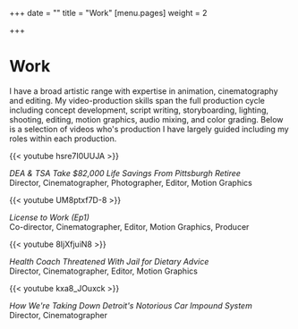 +++
date = ""
title = "Work"
[menu.pages]
weight = 2

+++
# Work

I have a broad artistic range with expertise in animation, cinematography and editing. My video-production skills span the full production cycle including concept development, script writing, storyboarding, lighting, shooting, editing, motion graphics, audio mixing, and color grading. Below is a selection of videos who's production I have largely guided including my roles within each production.

{{< youtube hsre7I0UUJA >}}

_DEA & TSA Take $82,000 Life Savings From Pittsburgh Retiree_  
Director, Cinematographer, Photographer, Editor, Motion Graphics

{{< youtube UM8ptxf7D-8 >}}

_License to Work (Ep1)_  
Co-director, Cinematographer, Editor, Motion Graphics, Producer

{{< youtube 8IjXfjuiN8 >}}

_Health Coach Threatened With Jail for Dietary Advice_  
Director, Cinematographer, Editor, Motion Graphics

{{< youtube kxa8_JOuxck >}}

_How We're Taking Down Detroit's Notorious Car Impound System_  
Director, Cinematographer